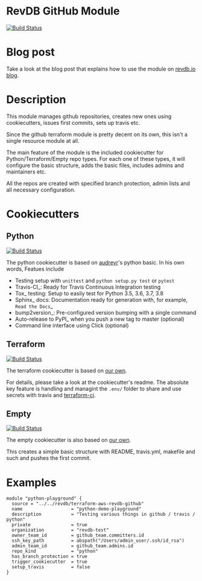 RevDB GitHub Module
================

[![Build Status](https://travis-ci.com/revenants-cie/terraform-aws-revdb-github.svg?branch=master)](https://travis-ci.com/revenants-cie/terraform-aws-revdb-github)

Blog post
=========

Take a look at the blog post that explains how to use the module on [revdb.io blog](https://revdb.io/2021/01/16/github-repositories-with-cookiecutters-using-terraform/).

Description
=============

This module manages github repositories, creates new ones using cookiecutters, issues first commits, sets up travis etc.

Since the github terraform module is pretty decent on its own, this isn't a single resource module at all.

The main feature of the module is the included cookiecutter for Python/Terraform/Empty repo types.
For each one of these types, it will configure the basic structure, adds the basic files, includes admins and maintainers etc.

All the repos are created with specified branch protection, admin lists and all necessary configuration.

Cookiecutters
=============

Python
------

[![Build Status](https://travis-ci.org/audreyfeldroy/cookiecutter-pypackage.svg?branch=master)](https://travis-ci.org/github/audreyfeldroy/cookiecutter-pypackage)

The python cookiecutter is based on [audreyr](https://github.com/audreyr/cookiecutter-pypackage.git)'s python basic.
In his own words, Featues include

* Testing setup with ``unittest`` and ``python setup.py test`` or ``pytest``
* Travis-CI_: Ready for Travis Continuous Integration testing
* Tox_ testing: Setup to easily test for Python 3.5, 3.6, 3.7, 3.8
* Sphinx_ docs: Documentation ready for generation with, for example, `Read the Docs`_
* bump2version_: Pre-configured version bumping with a single command
* Auto-release to PyPI_ when you push a new tag to master (optional)
* Command line interface using Click (optional)

Terraform
---------

[![Build Status](https://travis-ci.com/revenants-cie/cookiecutter-terraform.svg?branch=master)](https://travis-ci.com/revenants-cie/cookiecutter-terraform)

The terraform cookiecutter is based on [our own](https://github.com/revenants-cie/cookiecutter-terraform).

For details, please take a look at the cookiecutter's readme. The absolute key feature is handling and managint the `.env/` folder to share and use secrets with travis and [terraform-ci](https://github.com/revenants-cie/terraform-ci).

Empty
-----
[![Build Status](https://travis-ci.com/revenants-cie/cookiecutter-empty.svg?branch=master)](https://travis-ci.com/revenants-cie/cookiecutter-empty)

The empty cookiecutter is also based on [our own](https://github.com/revenants-cie/cookiecutter-empty).

This creates a simple basic structure with README, travis.yml, makefile and such and pushes the first commit.

Examples
========
```hcl
module "python-playground" {
  source = "../../revdb/terraform-aws-revdb-github"
  name                  = "python-demo-playground"
  description           = "Testing various things in github / travis / python"
  private               = true
  organization          = "revdb-test"
  owner_team_id         = github_team.committers.id
  ssh_key_path          = abspath("/Users/admin_user/.ssh/id_rsa")
  admin_team_id         = github_team.admins.id
  repo_kind             = "python"
  has_branch_protection = true
  trigger_cookiecutter  = true
  setup_travis          = false
}
```
